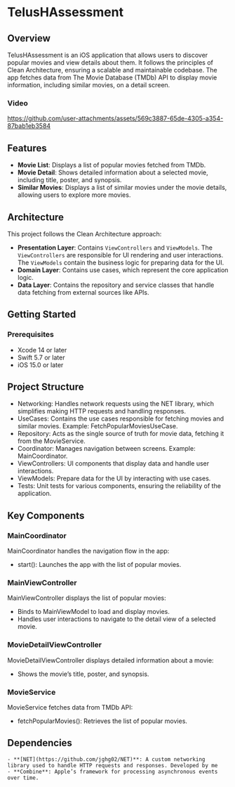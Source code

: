 # TelusHAssessment

## Overview

TelusHAssessment is an iOS application that allows users to discover popular movies and view details about them. It follows the principles of Clean Architecture, ensuring a scalable and maintainable codebase. The app fetches data from The Movie Database (TMDb) API to display movie information, including similar movies, on a detail screen.


### Video 

https://github.com/user-attachments/assets/569c3887-65de-4305-a354-87bab1eb3584


## Features

- **Movie List**: Displays a list of popular movies fetched from TMDb.
- **Movie Detail**: Shows detailed information about a selected movie, including title, poster, and synopsis.
- **Similar Movies**: Displays a list of similar movies under the movie details, allowing users to explore more movies.

## Architecture

This project follows the Clean Architecture approach:

- **Presentation Layer**: Contains `ViewControllers` and `ViewModels`. The `ViewControllers` are responsible for UI rendering and user interactions. The `ViewModels` contain the business logic for preparing data for the UI.
- **Domain Layer**: Contains use cases, which represent the core application logic.
- **Data Layer**: Contains the repository and service classes that handle data fetching from external sources like APIs.

## Getting Started

### Prerequisites

- Xcode 14 or later
- Swift 5.7 or later
- iOS 15.0 or later

## Project Structure

- Networking: Handles network requests using the NET library, which simplifies making HTTP requests and handling responses.
- UseCases: Contains the use cases responsible for fetching movies and similar movies. Example: FetchPopularMoviesUseCase.
- Repository: Acts as the single source of truth for movie data, fetching it from the MovieService.
- Coordinator: Manages navigation between screens. Example: MainCoordinator.
- ViewControllers: UI components that display data and handle user interactions.
- ViewModels: Prepare data for the UI by interacting with use cases.
- Tests: Unit tests for various components, ensuring the reliability of the application.

## Key Components

### MainCoordinator

MainCoordinator handles the navigation flow in the app:

- start(): Launches the app with the list of popular movies.

### MainViewController

MainViewController displays the list of popular movies:

- Binds to MainViewModel to load and display movies.
- Handles user interactions to navigate to the detail view of a selected movie.

### MovieDetailViewController

MovieDetailViewController displays detailed information about a movie:

- Shows the movie’s title, poster, and synopsis.

### MovieService

MovieService fetches data from TMDb API:

- fetchPopularMovies(): Retrieves the list of popular movies.

## Dependencies

	- **[NET](https://github.com/jghg02/NET)**: A custom networking library used to handle HTTP requests and responses. Developed by me 
	- **Combine**: Apple’s framework for processing asynchronous events over time.
 
